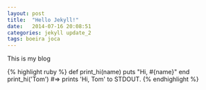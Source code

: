 ```yaml
---
layout: post
title:  "Hello Jekyll!"
date:   2014-07-16 20:08:51
categories: jekyll update_2
tags: boeira joca
---
```


This is my blog

{% highlight ruby %}
def print_hi(name)
  puts "Hi, #{name}"
end
print_hi('Tom')
#=> prints 'Hi, Tom' to STDOUT.
{% endhighlight %}

